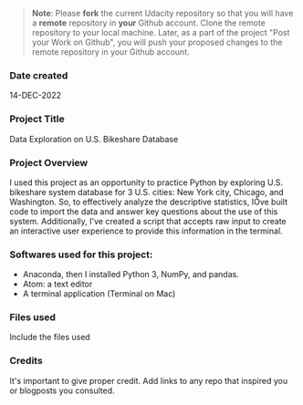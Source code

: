 >**Note**: Please **fork** the current Udacity repository so that you will have a **remote** repository in **your** Github account. Clone the remote repository to your local machine. Later, as a part of the project "Post your Work on Github", you will push your proposed changes to the remote repository in your Github account.

### Date created
14-DEC-2022

### Project Title
Data Exploration on U.S. Bikeshare Database 

### Project Overview
I used this project as an opportunity to practice Python by exploring U.S. bikeshare system database for 3 U.S. cities: New York city, Chicago, and Washington.
So, to effectively analyze the descriptive statistics, IÕve built code to import the data and answer key questions about the use of this system. 
Additionally, I've created a script that accepts raw input to create an interactive user experience to provide this information in the terminal. 

### Softwares used for this project: 
- Anaconda, then I installed Python 3, NumPy, and pandas. 
- Atom: a text editor 
- A terminal application (Terminal on Mac) 

### Files used
Include the files used

### Credits
It's important to give proper credit. Add links to any repo that inspired you or blogposts you consulted.

